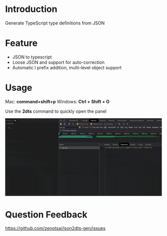 # Introduction
Generate TypeScript type definitions from JSON


# Feature
*  JSON to typescript
*  Loose JSON and support for auto-correction
*  Automatic I prefix addition, multi-level object support


# Usage

Mac: **command+shift+p**
Windows: **Ctrl + Shift + O**

Use the **2dts** command to quickly open the panel


![alt 属性文本](https://github.com/zenotsai/image-hosting/blob/master/frontend/json2dts.gif?raw=true)


# Question Feedback
https://github.com/zenotsai/json2dts-gen/issues